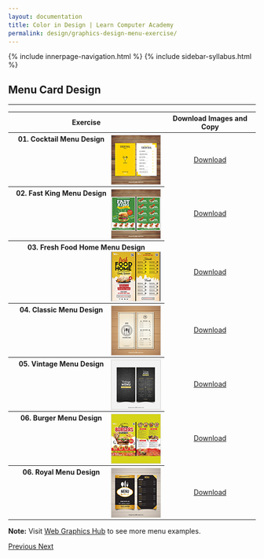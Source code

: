 ```yaml
---
layout: documentation
title: Color in Design | Learn Computer Academy
permalink: design/graphics-design-menu-exercise/
---
```

<div class="loader">
{% include innerpage-navigation.html %}
{% include sidebar-syllabus.html %}
 <div class="page-content">
  <div class="content-wrapper">
   <div class="row">
    <div class="col-md-9 content">
     <!-- Your content goes started here -->
     <div class="doc-content">
      <h2>Menu Card Design</h2>
      <hr>
      <table class="table table-striped table-bordered">
       <thead class="thead-shades">
        <tr>
         <th scope="col">Exercise</th>
         <th scope="col">Download Images and Copy</th>
        </tr>
       </thead>
       <tbody>
        <style>
         th img {
          float: right;
          max-width: 100px;
          height: auto;
          display: inline-block;
          border: 1px solid #ddd;
         }
         tr td {
          text-align: center;
         }
         .table td {
          vertical-align: middle;
         }
        </style>
        <tr>
         <th scope="row">01. Cocktail Menu Design <img src="{{ site.baseurl }}/../assets/img/graphics-design/menu/thumbnail/food-flyer-1.jpg" alt="">
         </th>
         <td>
          <a href="{{ site.baseurl }}/../assets/img/graphics-design/menu/food-flyer-1.jpg" class="btn btn-primary" download="LCA-menu-01">Download</a>
         </td>
        </tr>
        <tr>
         <th scope="row">02. Fast King Menu Design <img src="{{ site.baseurl }}/../assets/img/graphics-design/menu/thumbnail/food-flyer-2.jpg" alt="">
         </th>
         <td>
          <a href="{{ site.baseurl }}/../assets/img/graphics-design/menu/food-flyer-2.jpg" class="btn btn-primary" download="LCA-menu-02">Download</a>
         </td>
        </tr>
        <tr>
         <th scope="row">03. Fresh Food Home Menu Design <img src="{{ site.baseurl }}/../assets/img/graphics-design/menu/thumbnail/food-flyer-3.jpg" alt="">
         </th>
         <td>
          <a href="{{ site.baseurl }}/../assets/img/graphics-design/menu/food-flyer-3.jpg" class="btn btn-primary" download="LCA-menu-03">Download</a>
         </td>
        </tr>
        <tr>
         <th scope="row">04. Classic Menu Design <img src="{{ site.baseurl }}/../assets/img/graphics-design/menu/thumbnail/food-flyer-4.jpg" alt="">
         </th>
         <td>
          <a href="{{ site.baseurl }}/../assets/img/graphics-design/menu/food-flyer-4.jpg" class="btn btn-primary" download="LCA-menu-04">Download</a>
         </td>
        </tr>
        <tr>
         <th scope="row">05. Vintage Menu Design <img src="{{ site.baseurl }}/../assets/img/graphics-design/menu/thumbnail/food-flyer-5.jpg" alt="">
         </th>
         <td>
          <a href="{{ site.baseurl }}/../assets/img/graphics-design/menu/food-flyer-5.jpg" class="btn btn-primary" download="LCA-menu-05">Download</a>
         </td>
        </tr>
        <tr>
         <th scope="row">06. Burger Menu Design <img src="{{ site.baseurl }}/../assets/img/graphics-design/menu/thumbnail/food-flyer-6.jpg" alt="">
         </th>
         <td>
          <a href="{{ site.baseurl }}/../assets/img/graphics-design/menu/food-flyer-6.jpg" class="btn btn-primary" download="LCA-menu-06">Download</a>
         </td>
        </tr>
        <tr>
         <th scope="row">06. Royal Menu Design <img src="{{ site.baseurl }}/../assets/img/graphics-design/menu/thumbnail/food-flyer-7.jpg" alt="">
         </th>
         <td>
          <a href="{{ site.baseurl }}/../assets/img/graphics-design/menu/food-flyer-7.jpg" class="btn btn-primary" download="LCA-menu-07">Download</a>
         </td>
        </tr>
       </tbody>
      </table>
      <p class="note">
       <b>Note:</b> Visit <a href="https://webgraphicshub.com/works/food-menu-design/" target="_blank">Web Graphics Hub</a> to see more menu examples.
      </p>
     </div>
     <!-- /.Your content goes ends here -->
     <div class="footer-btn d-flex justify-content-between">
      <a href="/design/graphics-design-visiting-card-exercise" class="btn">
       <i class="fas fa-arrow-circle-left"></i>Previous </a>
      <a href="/design/graphics-design-ui-exercise" class="btn">Next <i class="fas fa-arrow-circle-right"></i>
      </a>
     </div>
     <!-- /.End of footer button -->
    </div>
    <!-- Right Sidebar Start--> <?php include '../../includes/right-sidebar-innerpage.php'; ?>
    <!-- Right-Sidebar End -->
   </div>
  </div>
